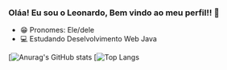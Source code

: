 ### Oláa! Eu sou o Leonardo, Bem vindo ao meu perfil!! 👋
- 😁 Pronomes: Ele/dele
- 💻 Estudando Deselvolvimento Web Java

[![Anurag's GitHub stats](https://github-readme-stats.vercel.app/api?username=GoncalvessLeo&show_icons=true&theme=tokyonight)
[![Top Langs](https://github-readme-stats.vercel.app/api/top-langs/?username=GoncalvessLeo&layout=compact&theme=tokyonight)



